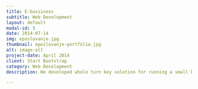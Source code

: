 ```yaml
---
title: E-bussiness
subtitle: Web Development
layout: default
modal-id: 5
date: 2014-07-14
img: eposlovanje.jpg
thumbnail: eposlovanje-portfolio.jpg
alt: image-alt
project-date: April 2014
client: Start Bootstrap
category: Web Development
description: We developed whole turn key solution for running a small bussiness, including invoicing, inventory management, emplyoee management etc.

---
```


